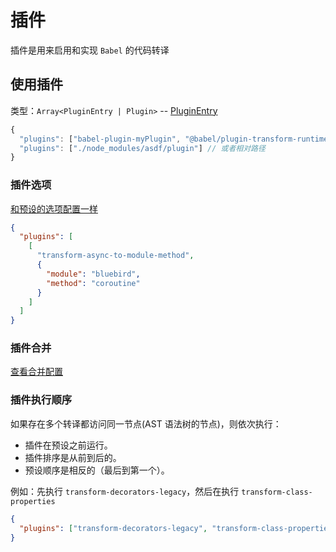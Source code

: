 # 插件

插件是用来启用和实现 `Babel` 的代码转译

## 使用插件

类型：`Array<PluginEntry | Plugin>` -- [PluginEntry](/babel/configOptions#plugin-preset-entries-插件-预设-配置格式)

```js
{
  "plugins": ["babel-plugin-myPlugin", "@babel/plugin-transform-runtime"], // 会去 node_modules 自动查找
  "plugins": ["./node_modules/asdf/plugin"] // 或者相对路径
}
```

### 插件选项

[和预设的选项配置一样](/babel/presets#预设选项)

```json
{
  "plugins": [
    [
      "transform-async-to-module-method",
      {
        "module": "bluebird",
        "method": "coroutine"
      }
    ]
  ]
}
```

### 插件合并

[查看合并配置](https://www.babeljs.cn/docs/configuration/#pluginpreset-%E5%90%88%E5%B9%B6)

### 插件执行顺序

如果存在多个转译都访问同一节点(AST 语法树的节点)，则依次执行：

- 插件在预设之前运行。
- 插件排序是从前到后的。
- 预设顺序是相反的（最后到第一个）。

例如：先执行 `transform-decorators-legacy`，然后在执行 `transform-class-properties`

```json
{
  "plugins": ["transform-decorators-legacy", "transform-class-properties"]
}
```

